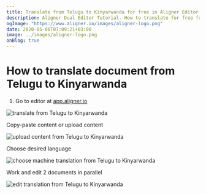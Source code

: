 ```yaml
---
title: Translate from Telugu to Kinyarwanda for free in Aligner Editor
description: Aligner Dual Editor Tutorial. How to translate for free from Telugu to Kinyarwanda. Aligner is multilingual document management platform. 
ogImage: "https://www.aligner.io/images/aligner-logo.png"
date: 2020-05-06T07:09:21+03:00
image: ../images/aligner-logo.png
onBlog: true
---
```


# How to translate document from Telugu to Kinyarwanda

1. Go to editor at [app.aligner.io](https://app.aligner.io "Aligner App web page")

![translate from Telugu to Kinyarwanda](../aligner-blank-editor.png "translate from Telugu to Kinyarwanda")

Copy-paste content or upload content

![upload content from Telugu to Kinyarwanda](../aligner-uploaded-document.png "upload content from Telugu to Kinyarwanda")

Choose desired language

![choose machine translation from Telugu to Kinyarwanda](../aligner-language-dropdown.png "choose machine translation from Telugu to Kinyarwanda")

Work and edit 2 documents in parallel

![edit translation from Telugu to Kinyarwanda](../aligner-double-sitded-editor.png "edit translation from Telugu to Kinyarwanda")


